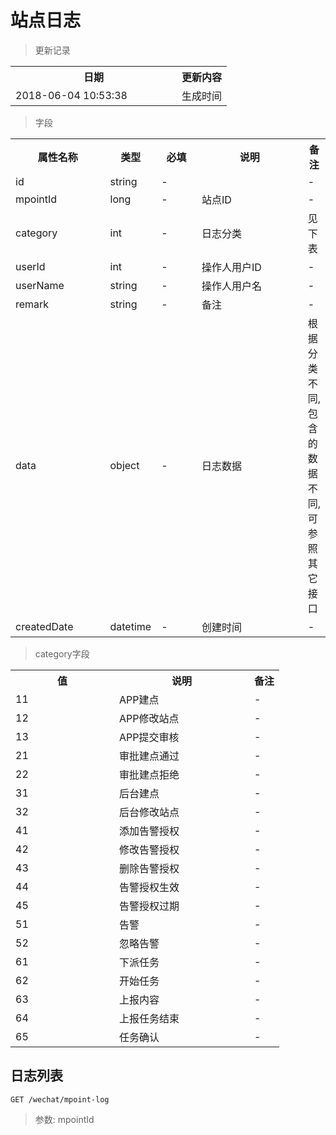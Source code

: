 # 站点日志

> 更新记录

<table>
    <tr>
        <th style="width:250px;">日期</th>
        <th>更新内容</th>
    </tr>
    <tr>
        <td>2018-06-04 10:53:38</td>
        <td>生成时间</td>
    </tr>
</table>

> 字段

<table>
    <tr>
        <th style="width:150px;">属性名称</th>
        <th style="width:60px;">类型</th>
        <th style="width:60px;">必填</th>
        <th style="width:200px;">说明</th>
        <th>备注</th>
    </tr>
    <tr>
        <td>id</td>
        <td>string</td>
        <td>-</td>
        <td></td>
        <td>-</td>
    </tr>
    <tr>
        <td>mpointId</td>
        <td>long</td>
        <td>-</td>
        <td>站点ID</td>
        <td>-</td>
    </tr>
    <tr>
        <td>category</td>
        <td>int</td>
        <td>-</td>
        <td>日志分类</td>
        <td>见下表</td>
    </tr>
    <tr>
        <td>userId</td>
        <td>int</td>
        <td>-</td>
        <td>操作人用户ID</td>
        <td>-</td>
    </tr>
    <tr>
        <td>userName</td>
        <td>string</td>
        <td>-</td>
        <td>操作人用户名</td>
        <td>-</td>
    </tr>
    <tr>
        <td>remark</td>
        <td>string</td>
        <td>-</td>
        <td>备注</td>
        <td>-</td>
    </tr>
    <tr>
        <td>data</td>
        <td>object</td>
        <td>-</td>
        <td>日志数据</td>
        <td>根据分类不同, 包含的数据不同,可参照其它接口</td>
    </tr>    
    <tr>
        <td>createdDate</td>
        <td>datetime</td>
        <td>-</td>
        <td>创建时间</td>
        <td>-</td>
    </tr>   
</table>

> category字段
<table>
    <tr>
        <th style="width:150px;">值</th>
        <th style="width:200px;">说明</th>
        <th>备注</th>
    </tr>
    <tr>
        <td>11</td>
        <td>APP建点</td>
        <td>-</td>
    </tr>
    <tr>
        <td>12</td>
        <td>APP修改站点</td>
        <td>-</td>
    </tr>
    <tr>
        <td>13</td>
        <td>APP提交审核</td>
        <td>-</td>
    </tr>
    <tr>
        <td>21</td>
        <td>审批建点通过</td>
        <td>-</td>
    </tr>
    <tr>
        <td>22</td>
        <td>审批建点拒绝</td>
        <td>-</td>
    </tr>
    <tr>
        <td>31</td>
        <td>后台建点</td>
        <td>-</td>
    </tr>
    <tr>
        <td>32</td>
        <td>后台修改站点</td>
        <td>-</td>
    </tr>
    <tr>
        <td>41</td>
        <td>添加告警授权</td>
        <td>-</td>
    </tr>
    <tr>
        <td>42</td>
        <td>修改告警授权</td>
        <td>-</td>
    </tr>
    <tr>
        <td>43</td>
        <td>删除告警授权</td>
        <td>-</td>
    </tr>
    <tr>
        <td>44</td>
        <td>告警授权生效</td>
        <td>-</td>
    </tr>
    <tr>
        <td>45</td>
        <td>告警授权过期</td>
        <td>-</td>
    </tr>
    <tr>
        <td>51</td>
        <td>告警</td>
        <td>-</td>
    </tr>
    <tr>
        <td>52</td>
        <td>忽略告警</td>
        <td>-</td>
    </tr>
    <tr>
        <td>61</td>
        <td>下派任务</td>
        <td>-</td>
    </tr>
    <tr>
        <td>62</td>
        <td>开始任务</td>
        <td>-</td>
    </tr>
    <tr>
        <td>63</td>
        <td>上报内容</td>
        <td>-</td>
    </tr>
    <tr>
        <td>64</td>
        <td>上报任务结束</td>
        <td>-</td>
    </tr>
    <tr>
        <td>65</td>
        <td>任务确认</td>
        <td>-</td>
    </tr>
</table>

## 日志列表

```
GET /wechat/mpoint-log
```

> 参数: mpointId